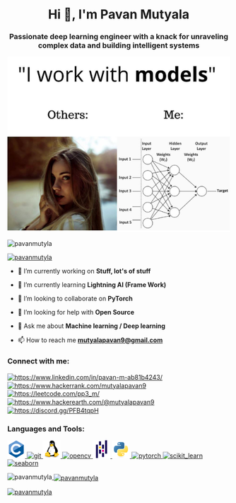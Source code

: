 <h1 align="center">Hi 👋, I'm Pavan Mutyala</h1>
<h3 align="center">Passionate deep learning engineer with a knack for unraveling complex data and building intelligent systems</h3>
<img src="Screenshot from 2024-08-09 12-09-46.png">

<p align="left"> <img src="https://komarev.com/ghpvc/?username=pavanmutyla&label=Profile%20views&color=0e75b6&style=flat" alt="pavanmutyla" /> </p>

<p align="left"> <a href="https://github.com/ryo-ma/github-profile-trophy"><img src="https://github-profile-trophy.vercel.app/?username=pavanmutyla" alt="pavanmutyla" /></a> </p>

- 🔭 I’m currently working on **Stuff, lot's of stuff**

- 🌱 I’m currently learning **Lightning AI (Frame Work)**

- 👯 I’m looking to collaborate on **PyTorch**

- 🤝 I’m looking for help with **Open Source**

- 💬 Ask me about **Machine learning / Deep learning**

- 📫 How to reach me **mutyalapavan9@gmail.com**



<h3 align="left">Connect with me:</h3>
<p align="left">
<a href="https://linkedin.com/in/https://www.linkedin.com/in/pavan-m-ab81b4243/" target="blank"><img align="center" src="https://raw.githubusercontent.com/rahuldkjain/github-profile-readme-generator/master/src/images/icons/Social/linked-in-alt.svg" alt="https://www.linkedin.com/in/pavan-m-ab81b4243/" height="30" width="40" /></a>
<a href="https://www.hackerrank.com/https://www.hackerrank.com/mutyalapavan9" target="blank"><img align="center" src="https://raw.githubusercontent.com/rahuldkjain/github-profile-readme-generator/master/src/images/icons/Social/hackerrank.svg" alt="https://www.hackerrank.com/mutyalapavan9" height="30" width="40" /></a>
<a href="https://www.leetcode.com/https://leetcode.com/pp3_m/" target="blank"><img align="center" src="https://raw.githubusercontent.com/rahuldkjain/github-profile-readme-generator/master/src/images/icons/Social/leet-code.svg" alt="https://leetcode.com/pp3_m/" height="30" width="40" /></a>
<a href="https://www.hackerearth.com/https://www.hackerearth.com/@mutyalapavan9" target="blank"><img align="center" src="https://raw.githubusercontent.com/rahuldkjain/github-profile-readme-generator/master/src/images/icons/Social/hackerearth.svg" alt="https://www.hackerearth.com/@mutyalapavan9" height="30" width="40" /></a>
<a href="https://discord.gg/https://discord.gg/PFB4tqpH" target="blank"><img align="center" src="https://raw.githubusercontent.com/rahuldkjain/github-profile-readme-generator/master/src/images/icons/Social/discord.svg" alt="https://discord.gg/PFB4tqpH" height="30" width="40" /></a>
</p>

<h3 align="left">Languages and Tools:</h3>
<p align="left"> <a href="https://www.cprogramming.com/" target="_blank" rel="noreferrer"> <img src="https://raw.githubusercontent.com/devicons/devicon/master/icons/c/c-original.svg" alt="c" width="40" height="40"/> </a> <a href="https://git-scm.com/" target="_blank" rel="noreferrer"> <img src="https://www.vectorlogo.zone/logos/git-scm/git-scm-icon.svg" alt="git" width="40" height="40"/> </a>  </a> <a href="https://www.linux.org/" target="_blank" rel="noreferrer"> <img src="https://raw.githubusercontent.com/devicons/devicon/master/icons/linux/linux-original.svg" alt="linux" width="40" height="40"/> </a> <a href="https://opencv.org/" target="_blank" rel="noreferrer"> <img src="https://www.vectorlogo.zone/logos/opencv/opencv-icon.svg" alt="opencv" width="40" height="40"/> </a> <a href="https://pandas.pydata.org/" target="_blank" rel="noreferrer"> <img src="https://raw.githubusercontent.com/devicons/devicon/2ae2a900d2f041da66e950e4d48052658d850630/icons/pandas/pandas-original.svg" alt="pandas" width="40" height="40"/> </a> <a href="https://www.python.org" target="_blank" rel="noreferrer"> <img src="https://raw.githubusercontent.com/devicons/devicon/master/icons/python/python-original.svg" alt="python" width="40" height="40"/> </a> <a href="https://pytorch.org/" target="_blank" rel="noreferrer"> <img src="https://www.vectorlogo.zone/logos/pytorch/pytorch-icon.svg" alt="pytorch" width="40" height="40"/> </a> <a href="https://scikit-learn.org/" target="_blank" rel="noreferrer"> <img src="https://upload.wikimedia.org/wikipedia/commons/0/05/Scikit_learn_logo_small.svg" alt="scikit_learn" width="40" height="40"/> </a> <a href="https://seaborn.pydata.org/" target="_blank" rel="noreferrer"> <img src="https://seaborn.pydata.org/_images/logo-mark-lightbg.svg" alt="seaborn" width="40" height="40"/> </a> <a href="https://www.tensorflow.org" target="_blank" rel="noreferrer">
<p><img align="left" src="https://github-readme-stats.vercel.app/api/top-langs?username=pavanmutyla&show_icons=true&locale=en&layout=compact" alt="pavanmutyla" /></p>

<p>&nbsp;<img align="center" src="https://github-readme-stats.vercel.app/api?username=pavanmutyla&show_icons=true&locale=en" alt="pavanmutyla" /></p>

<p><img align="center" src="https://github-readme-streak-stats.herokuapp.com/?user=pavanmutyla&" alt="pavanmutyla" /></p>


